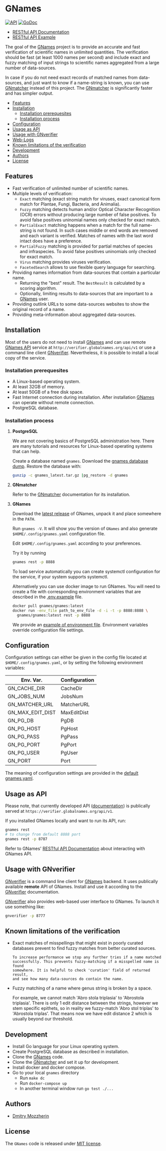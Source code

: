 # GNames

[![API](https://img.shields.io/badge/OpenAPI3-1.0.0-89bf04)][restful api documentation]
[![GoDoc](https://godoc.org/github.com/gnames/gnames?status.svg)][godoc]

- [RESTful API Documentation]
- [RESTful API Example]

The goal of the [GNames] project is to provide an accurate and fast
verification of scientific names in unlimited quantities. The verification
should be fast (at least 1000 names per second) and include exact and fuzzy
matching of input strings to scientific names aggregated from a large number
of data-sources.

In case if you do not need exact records of matched names from data-sources,
and just want to know if a name-string is known, you can use [GNmatcher]
instead of this project. The [GNmatcher] is significantly faster and has
simpler output.

<!-- vim-markdown-toc GFM -->

* [Features](#features)
* [Installation](#installation)
  * [Installation prerequesites](#installation-prerequesites)
  * [Installation process](#installation-process)
* [Configuration](#configuration)
* [Usage as API](#usage-as-api)
* [Usage with GNverifier](#usage-with-gnverifier)
* [Web-Logs](#web-logs)
* [Known limitations of the verification](#known-limitations-of-the-verification)
* [Development](#development)
* [Authors](#authors)
* [License](#license)

<!-- vim-markdown-toc -->

## Features

- Fast verification of unlimited number of scientific names.
- Multiple levels of verification:
  - `Exact` matching (exact string match for viruses, exact canonical form
    match for Plantae, Fungi, Bacteria, and Animalia).
  - `Fuzzy` matching detects human and/or Optical Character Recognition
    (OCR) errors without producing large number of false positives. To avoid
    false positives uninomial names only checked for exact match.
  - `PartialExact` matching happens when a match for the full name-string is
    not found. In such cases middle or end words are removed and each
    variant is verified. Matches of names with the last word intact does have a
    preference.
  - `PartialFuzzy` matching is provided for partial matches of species and
    infraspecies. To avoid false positives uninomials only checked for exact
    match.
  - `Virus` matching provides viruses verification.
  - `FacetedSearch` allows to use flexible query language for searching.
- Providing names information from data-sources that contain a particular name.
  - Returning the "best" result. The `BestResult` is calculated by a scoring
    algorithm.
  - Optionally, limiting results to data-sources that are important
    to a [GNames] user.
- Providing outlink URLs to some data-sources websites to show the original
  record of a name.
- Providing meta-information about aggregated data-sources.

## Installation

Most of the users do not need to install [GNames] and can use remote [GNames
API] service at `http://verifier.globalnames.org/api/v1` or use a command line
client [GNverifier]. Nevertheless, it is possible to install a local copy of
the service.

### Installation prerequesites

- A Linux-based operating system.
- At least 32GB of memory.
- At least 50GB of a free disk space.
- Fast Internet connection during installation. After installation [GNames] can
  operate without remote connection.
- PostgreSQL database.

### Installation process

1. **PostgreSQL**

   We are not covering basics of PostgreSQL administration here. There are
   many tutorials and resources for Linux-based operating systems that
   can help.

   Create a database named `gnames`. Download the [gnames database
   dump][gnames dbdump]. Restore the database with:

   ```bash
   gunzip -c gnames_latest.tar.gz |pg_restore -d gnames
   ```

2. **GNmatcher**

   Refer to the [GNmatcher] documentation for its installation.

3. **GNames**

   Download the [latest release] of GNames, unpack it and place somewhere
   in the `PATH`.

   Run `gnames -V`. It will show you the version of `GNames` and also generate
   `$HOME/.config/gnames.yaml` configuration file.

   Edit `$HOME/.config/gnames.yaml` according to your preferences.

   Try it by running

   ```bash
   gnames rest -p 8888
   ```

   To load service automatically you can create systemctl configuration for
   the service, if your system supports systemctl.

   Alternatively you can use docker image to run GNames. You will need to
   create a file with corresponding environment variables that are described
   in the [.env.example] file.

   ```bash
   docker pull gnames/gnames:latest
   docker run -env_file path_to_env_file -d -i -t -p 8888:8888 \
     gnames/gnames:latest rest -p 8888
   ```

   We provide an [example of environment file]. Environment variables
   override configuration file settings.

## Configuration

Configuration settings can either be given in the config file
located at `$HOME/.config/gnames.yaml`, or by setting the following
environment variables:

| Env. Var.            | Configuration  |
| -------------------- | -------------- |
| GN_CACHE_DIR         | CacheDir       |
| GN_JOBS_NUM          | JobsNum        |
| GN_MATCHER_URL       | MatcherURL     |
| GN_MAX_EDIT_DIST     | MaxEditDist    |
| GN_PG_DB             | PgDB           |
| GN_PG_HOST           | PgHost         |
| GN_PG_PASS           | PgPass         |
| GN_PG_PORT           | PgPort         |
| GN_PG_USER           | PgUser         |
| GN_PORT              | Port           |

The meaning of configuration settings are provided in the [default gnames.yaml].

## Usage as API

Please note, that currently developed API ([documentation][gnames api]) is
publically served at `https://verifier.globalnames.org/api/v1`.

If you installed GNames locally and want to run its API, run:

```bash
gnames rest
# to change from default 8888 port
gnames rest -p 8787
```

Refer to GNames' [RESTful API Documentation] about interacting with GNames API.

## Usage with GNverifier

[GNverifier] is a command line client for [GNames] backend. It uses publically
available **remote** API of GNames. Install and use it according to the
[GNverifier] documentation.

[GNverifier] also provides web-based user interface to GNames. To launch it
use something like:

```bash
gnverifier -p 8777
```

## Known limitations of the verification

- Exact matches of misspellings that might exist in poorly curated databases
  prevent to find fuzzy matches from better curated sources.

      To increase performance we stop any further tries if a name matched
      successfully. This prevents fuzzy-matching if a misspelled name is found
      somewhere. It is helpful to check 'curation' field of returned result,
      and see how many data-sources do contain the name.

- Fuzzy matching of a name where genus string is broken by a space.

  For example, we cannot match 'Abro stola triplasia' to 'Abrostola
  triplasia'. There is only 1 edit distance between the strings, however we
  stem specific epithets, so in reality we fuzzy-match 'Abro stol triplas'
  to 'Abrostola triplas'. That means now we have edit distance 2 which is
  usually beyond our threshold.

## Development

- Install Go language for your Linux operating system.
- Create PostgreSQL database as described in installation.
- Clone the [GNames] code.
- Clone the [GNmatcher] and set it up for development.
- Install docker and docker compose.
- Go to your local `gnames` directory
  - Run `make dc`
  - Run `docker-compose up`
  - In another terminal window run `go test ./...`

## Authors

- [Dmitry Mozzherin]

## License

The `GNames` code is released under [MIT license].

[.env.example]: https://github.com/gnames/gnames/blob/master/.env.example
[dmitry mozzherin]: https://github.com/dimus
[gnames api]: https://apidoc.globalnames.org/gnames
[gnames]: https://github.com/gnames/gnames
[gnmatcher]: https://github.com/gnames/gnmatcher
[gnverifier]: https://github.com/gnames/gnverifier
[mit license]: https://github.com/gnames/gnames/blob/master/LICENSE
[nsq]: https://nsq.io/
[restful api documentation]: https://apidoc.globalnames.org/gnames
[restful api example]: https://verifier.globalnames.org/api/v1/verifications/Monochamus%20galloprovincialis?data_sources=1|12|170&all_matches=true
[default gnames.yaml]: https://github.com/gnames/gnames/blob/master/gnames/cmd/gnames.yaml
[example of environment file]: https://github.com/gnames/gnames/blob/master/.env.example
[gnames dbdump]: http://opendata.globalnames.org/dumps/gnames-latest.tar.gz
[godoc]: https://pkg.go.dev/github.com/gnames/gnames
[latest release]: https://github.com/gnames/gnames/releases/latest
